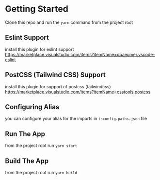# Getting Started

Clone this repo and run the `yarn` command from the project root

## Eslint Support

install this plugin for eslint support https://marketplace.visualstudio.com/items?itemName=dbaeumer.vscode-eslint

## PostCSS (Tailwind CSS) Support

install this plugin for support of postcss (tailwindcss) https://marketplace.visualstudio.com/items?itemName=csstools.postcss

## Configuring Alias

you can configure your alias for the imports in `tsconfig.paths.json` file

## Run The App

from the project root run `yarn start`

## Build The App

from the project root run `yarn build`
